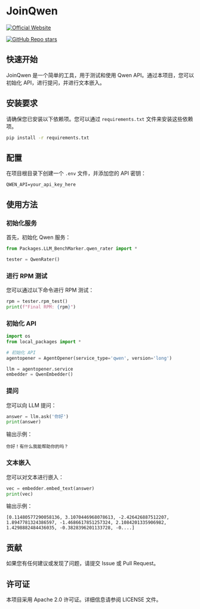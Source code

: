 # JoinQwen

[![Official Website](https://img.shields.io/badge/Official%20Website-sjtujoining.com-blue?style=for-the-badge&logo=world&logoColor=white)](https://sjtujoining.com)

[![GitHub Repo stars](https://img.shields.io/github/stars/Joining-AI/JoinQwen?style=social)](https://github.com/Joining-AI/JoinQwen)

## 快速开始

JoinQwen 是一个简单的工具，用于测试和使用 Qwen API。通过本项目，您可以初始化 API，进行提问，并进行文本嵌入。

## 安装要求

请确保您已安装以下依赖项。您可以通过 `requirements.txt` 文件来安装这些依赖项。

```bash
pip install -r requirements.txt
```

## 配置

在项目根目录下创建一个 `.env` 文件，并添加您的 API 密钥：

```
QWEN_API=your_api_key_here
```

## 使用方法

### 初始化服务

首先，初始化 Qwen 服务：

```python
from Packages.LLM_BenchMarker.qwen_rater import *

tester = QwenRater()
```

### 进行 RPM 测试

您可以通过以下命令进行 RPM 测试：

```python
rpm = tester.rpm_test()
print(f"Final RPM: {rpm}")
```

### 初始化 API

```python
import os
from local_packages import *

# 初始化 API
agentopener = AgentOpener(service_type='qwen', version='long')

llm = agentopener.service
embedder = QwenEmbedder()
```

### 提问

您可以向 LLM 提问：

```python
answer = llm.ask('你好')
print(answer)
```

输出示例：

```
你好！有什么我能帮助你的吗？
```

### 文本嵌入

您可以对文本进行嵌入：

```python
vec = embedder.embed_text(answer)
print(vec)
```

输出示例：

```
[0.11480577290058136, 3.1070446968078613, -2.426426887512207, 1.8947781324386597, -1.4686617851257324, 2.1084201335906982, 1.4298882484436035, -0.3828396201133728, -0....]
```

## 贡献

如果您有任何建议或发现了问题，请提交 Issue 或 Pull Request。

## 许可证

本项目采用 Apache 2.0 许可证。详细信息请参阅 LICENSE 文件。

